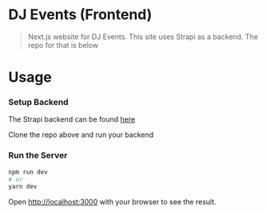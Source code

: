 # DJ Events (Frontend)

> Next.js website for DJ Events. This site uses Strapi as a backend. The repo for that is below
# Usage
### Setup Backend

The Strapi backend can be found [here](https://github.com/amirpanahi02/DJ-event-backend)

Clone the repo above and run your backend

### Run the Server

```bash
npm run dev
# or
yarn dev
```

Open [http://localhost:3000](http://localhost:3000) with your browser to see the result.